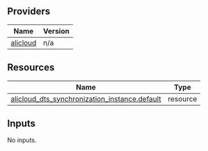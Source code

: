 <!-- BEGIN_TF_DOCS -->
## Providers

| Name | Version |
|------|---------|
| <a name="provider_alicloud"></a> [alicloud](#provider\_alicloud) | n/a |

## Resources

| Name | Type |
|------|------|
| [alicloud_dts_synchronization_instance.default](https://registry.terraform.io/providers/hashicorp/alicloud/latest/docs/resources/dts_synchronization_instance) | resource |

## Inputs

No inputs.
<!-- END_TF_DOCS -->    